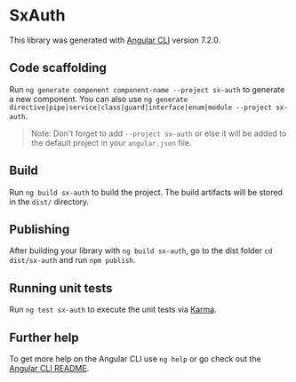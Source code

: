 # SxAuth

This library was generated with [Angular CLI](https://github.com/angular/angular-cli) version 7.2.0.

## Code scaffolding

Run `ng generate component component-name --project sx-auth` to generate a new component. You can also use `ng generate directive|pipe|service|class|guard|interface|enum|module --project sx-auth`.
> Note: Don't forget to add `--project sx-auth` or else it will be added to the default project in your `angular.json` file. 

## Build

Run `ng build sx-auth` to build the project. The build artifacts will be stored in the `dist/` directory.

## Publishing

After building your library with `ng build sx-auth`, go to the dist folder `cd dist/sx-auth` and run `npm publish`.

## Running unit tests

Run `ng test sx-auth` to execute the unit tests via [Karma](https://karma-runner.github.io).

## Further help

To get more help on the Angular CLI use `ng help` or go check out the [Angular CLI README](https://github.com/angular/angular-cli/blob/master/README.md).
